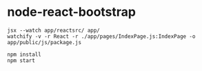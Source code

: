 node-react-bootstrap
====================

```
jsx --watch app/reactsrc/ app/
watchify -v -r React -r ./app/pages/IndexPage.js:IndexPage -o app/public/js/package.js
```

```
npm install
npm start
```
